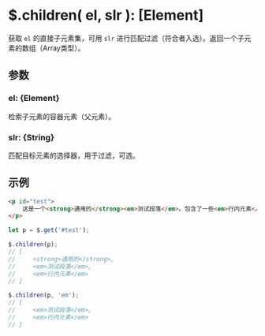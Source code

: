# $.children( el, slr ): [Element]

获取 `el` 的直接子元素集，可用 `slr` 进行匹配过滤（符合者入选）。返回一个子元素的数组（Array类型）。


## 参数

### el: {Element}

检索子元素的容器元素（父元素）。


### slr: {String}

匹配目标元素的选择器，用于过滤，可选。


## 示例

```html
<p id="test">
    这是一个<strong>通用的</strong><em>测试段落</em>。包含了一些<em>行内元素</em>。
</p>
```

```js
let p = $.get('#test');

$.children(p);
// [
//     <strong>通用的</strong>,
//     <em>测试段落</em>,
//     <em>行内元素</em>
// ]

$.children(p, 'em');
// [
//     <em>测试段落</em>,
//     <em>行内元素</em>
// ]
```